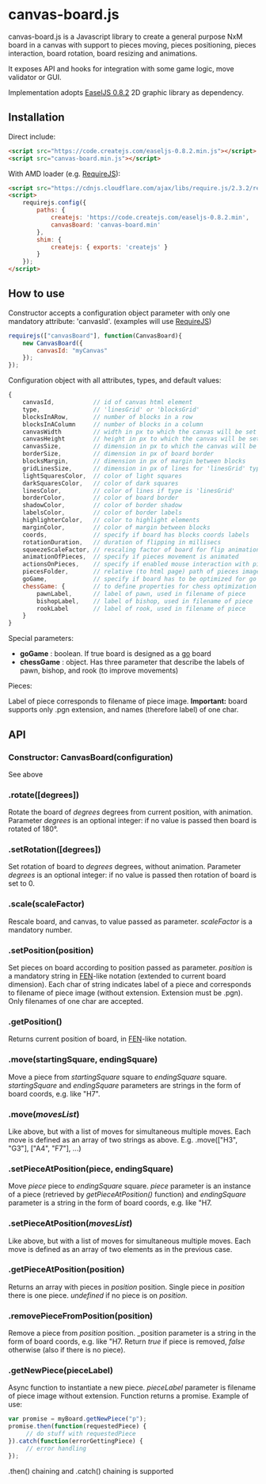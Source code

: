 # canvas-board.js
canvas-board.js is a Javascript library to create a general purpose NxM board in a canvas with support to pieces moving,
pieces positioning, pieces interaction, board rotation, board resizing and animations.

It exposes API and hooks for integration with some game logic, move validator or GUI.

Implementation adopts [EaselJS 0.8.2](http://www.createjs.com/easeljs) 2D graphic library as dependency.

## Installation

Direct include:

```html
<script src="https://code.createjs.com/easeljs-0.8.2.min.js"></script>
<script src="canvas-board.min.js"></script>
```

With AMD loader (e.g. [RequireJS](http://requirejs.org/)):

```html
<script src="https://cdnjs.cloudflare.com/ajax/libs/require.js/2.3.2/require.min.js"></script>
<script>
    requirejs.config({
        paths: {
            createjs: 'https://code.createjs.com/easeljs-0.8.2.min',
            canvasBoard: 'canvas-board.min'
        },
        shim: {
            createjs: { exports: 'createjs' }
        }
    });
</script>
```

## How to use

Constructor accepts a configuration object parameter with only one mandatory attribute: 'canvasId'.
(examples will use [RequireJS](http://requirejs.org/))

```js
requirejs(["canvasBoard"], function(CanvasBoard){
    new CanvasBoard({
        canvasId: "myCanvas"
    });
});
```

Configuration object with all attributes, types, and default values:

```js
{
    canvasId,           // id of canvas html element                        | string            | mandatory
    type,               // 'linesGrid' or 'blocksGrid'                      | string literal    | optional - default: 'blocksGrid'. if 'linesGrid' then 'lightSquaresColor' is used as background color
    blocksInARow,       // number of blocks in a row                        | integer           | optional - default: blocksInAColumn if is set, 8 otherwise
    blocksInAColumn     // number of blocks in a column                     | integer           | optional - default: blocksInARow if is set, 8 otherwise
    canvasWidth         // width in px to which the canvas will be set      | integer           | optional - default: canvasHeight if is set, width of html canvas element otherwise. ignored if canvasSize is set
    canvasHeight        // height in px to which the canvas will be set     | integer           | optional - default: canvasWidth if is set, height of html canvas element otherwise. ignored if canvasSize is set
    canvasSize,         // dimension in px to which the canvas will be set  | integer           | optional - no default: see canvasWidth and canvasHeight
    borderSize,         // dimension in px of board border                  | integer           | optional - default: 3.5% of min(canvasWidth, canvasHeight). set to 0 to remove border
    blocksMargin,       // dimension in px of margin between blocks         | integer or 'auto' | optional - default: 0, no margin between blocks. 'auto' set margin to ~3% (rounded) of block size.
    gridLinesSize,      // dimension in px of lines for 'linesGrid' type    | integer           | optional - default: 3% of block size. ignored if type != 'linesGrid'
    lightSquaresColor,  // color of light squares                           | string            | optional - default: "#EFEFEF"
    darkSquaresColor,   // color of dark squares                            | string            | optional - default: "#ABABAB". ignored if type is 'linesGrid'
    linesColor,         // color of lines if type is 'linesGrid'            | string            | optional - default: "#000"
    borderColor,        // color of board border                            | string            | optional - default: "#222"
    shadowColor,        // color of border shadow                           | string            | optional - default: "#000"
    labelsColor,        // color of border labels                           | string            | optional - default: "#DDD"
    highlighterColor,   // color to highlight elements                      | string            | optional - default: "lightgreen"
    marginColor,        // color of margin between blocks                   | string            | optional - default: "#222", ignored if type != 'linesGrid'
    coords,             // specify if board has blocks coords labels        | boolean           | optional - default: true. if there is no border this parameter is ignored
    rotationDuration,   // duration of flipping in millisecs                | integer           | optional - default: 500
    squeezeScaleFactor, // rescaling factor of board for flip animation     | number in [0,1]   | optional - default: 0.7
    animationOfPieces,  // specify if pieces movement is animated           | boolean           | optional - default: true
    actionsOnPieces,    // specify if enabled mouse interaction with pieces | boolean           | optional - default: true
    piecesFolder,       // relative (to html page) path of pieces images    | string            | optional - default: "./img"
    goGame,             // specify if board has to be optimized for go game | boolean           | optional - default: false. if true type is automatically set to 'linesGrid'
    chessGame: {        // to define properties for chess optimization      | object            | optional - default: undefined. board is not optimized for chess
        pawnLabel,      // label of pawn, used in filename of piece         | string            | mandatory if chess object is defined. ignored otherwise
        bishopLabel,    // label of bishop, used in filename of piece       | string            | mandatory if chess object is defined. ignored otherwise
        rookLabel       // label of rook, used in filename of piece         | string            | mandatory if chess object is defined. ignored otherwise
    }
}
```

Special parameters:

- **goGame** : boolean. If true board is designed as a [go](https://en.wikipedia.org/wiki/Go_(game)) board
- **chessGame** : object. Has three parameter that describe the labels of pawn, bishop, and rook (to improve movements)

Pieces:

Label of piece corresponds to filename of piece image. **Important:** board supports only .pgn extension, and names (therefore label) of one char.

## API

### Constructor: CanvasBoard(configuration)
See above

### .rotate([degrees])
Rotate the board of _degrees_ degrees from current position, with animation. Parameter _degrees_ is an optional integer: if no value is passed then board is rotated of 180°.

### .setRotation([degrees])
Set rotation of board to _degrees_ degrees, without animation. Parameter _degrees_ is an optional integer: if no value is passed then rotation of board is set to 0.

### .scale(scaleFactor)
Rescale board, and canvas, to value passed as parameter. _scaleFactor_ is a mandatory number.

### .setPosition(position)
Set pieces on board according to position passed as parameter. _position_ is a mandatory string in [FEN](https://en.wikipedia.org/wiki/Forsyth%E2%80%93Edwards_Notation)-like notation (extended to current board dimension).
Each char of string indicates label of a piece and corresponds to filename of piece image (without extension. Extension must be .pgn). Only filenames of one char are accepted.
 
### .getPosition()
Returns current position of board, in [FEN](https://en.wikipedia.org/wiki/Forsyth%E2%80%93Edwards_Notation)-like notation.

### .move(startingSquare, endingSquare)
Move a piece from _startingSquare_ square to _endingSquare_ square. _startingSquare_ and _endingSquare_ parameters are strings in the form of board coords, e.g. like "H7".

### .move(_movesList_)
Like above, but with a list of moves for simultaneous multiple moves. Each move is defined as an array of two strings as above. E.g. .move(["H3", "G3"], ["A4", "F7"], ...)
 
### .setPieceAtPosition(piece, endingSquare)
Move _piece_ piece to _endingSquare_ square. _piece_ parameter is an instance of a piece (retrieved by _getPieceAtPosition()_ function) and _endingSquare_ parameter is a string in the form of board coords, e.g. like "H7.

### .setPieceAtPosition(_movesList_)
Like above, but with a list of moves for simultaneous multiple moves. Each move is defined as an array of two elements as in the previous case.

### .getPieceAtPosition(position)
Returns an array with pieces in _position_ position. Single piece in _position_ there is one piece. _undefined_ if no piece is on _position_.

### .removePieceFromPosition(position)
Remove a piece from _position_ position. _position parameter is a string in the form of board coords, e.g. like "H7.
Return _true_ if piece is removed, _false_ otherwise (also if there is no piece).

### .getNewPiece(pieceLabel)
Async function to instantiate a new piece. _pieceLabel_ parameter is filename of piece image without extension.
Function returns a promise. Example of use:

```js
var promise = myBoard.getNewPiece("p");
promise.then(function(requestedPiece) {
     // do stuff with requestedPiece
}).catch(function(errorGettingPiece) {
     // error handling
});
```

.then() chaining and .catch() chaining is supported